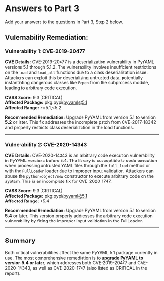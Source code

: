 # Answers to Part 3

Add your answers to the questions in Part 3, Step 2 below. 

## Vulernability Remediation:

### Vulnerability 1: CVE-2019-20477

**CVE Details:**
CVE-2019-20477 is a deserialization vulnerability in PyYAML versions 5.1 through 5.1.2. The vulnerability involves insufficient restrictions on the `load` and `load_all` functions due to a class deserialization issue. Attackers can exploit this by deserializing untrusted data, potentially instantiating dangerous classes like `Popen` from the subprocess module, leading to arbitrary code execution.

**CVSS Score:** 9.3 (CRITICAL)  
**Affected Package:** pkg:pypi/pyyaml@5.1  
**Affected Range:** >=5.1,<5.2

**Recommended Remediation:**
Upgrade PyYAML from version 5.1 to version **5.2** or later. This fix addresses the incomplete patch from CVE-2017-18342 and properly restricts class deserialization in the load functions.

---

### Vulnerability 2: CVE-2020-14343

**CVE Details:**
CVE-2020-14343 is an arbitrary code execution vulnerability in PyYAML versions before 5.4. The library is susceptible to code execution when processing untrusted YAML files through the `full_load` method or with the `FullLoader` loader due to improper input validation. Attackers can abuse the `python/object/new` constructor to execute arbitrary code on the system. This is an incomplete fix for CVE-2020-1747.

**CVSS Score:** 9.3 (CRITICAL)  
**Affected Package:** pkg:pypi/pyyaml@5.1  
**Affected Range:** <5.4

**Recommended Remediation:**
Upgrade PyYAML from version 5.1 to version **5.4** or later. This version properly addresses the arbitrary code execution vulnerability by fixing the improper input validation in the FullLoader.

---

## Summary

Both critical vulnerabilities affect the same PyYAML 5.1 package currently in use. The most comprehensive remediation is to **upgrade PyYAML to version 5.4 or later**, which addresses both CVE-2019-20477 and CVE-2020-14343, as well as CVE-2020-1747 (also listed as CRITICAL in the report).
